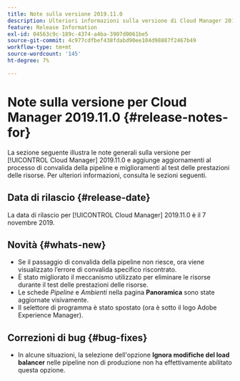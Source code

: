 ```yaml
---
title: Note sulla versione 2019.11.0
description: Ulteriori informazioni sulla versione di Cloud Manager 2019.11.0.
feature: Release Information
exl-id: 04563c9c-189c-4374-a4ba-3907d0061be5
source-git-commit: 4c977cdfbef438fdabd90ee104d98887f2467b49
workflow-type: tm+mt
source-wordcount: '145'
ht-degree: 7%

---
```


# Note sulla versione per Cloud Manager 2019.11.0 {#release-notes-for}

La sezione seguente illustra le note generali sulla versione per [!UICONTROL Cloud Manager] 2019.11.0 e aggiunge aggiornamenti al processo di convalida della pipeline e miglioramenti al test delle prestazioni delle risorse.
Per ulteriori informazioni, consulta le sezioni seguenti.

## Data di rilascio {#release-date}

La data di rilascio per [!UICONTROL Cloud Manager] 2019.11.0 è il 7 novembre 2019.

## Novità {#whats-new}

* Se il passaggio di convalida della pipeline non riesce, ora viene visualizzato l’errore di convalida specifico riscontrato.
* È stato migliorato il meccanismo utilizzato per eliminare le risorse durante il test delle prestazioni delle risorse.
* Le schede *Pipeline* e *Ambienti* nella pagina **Panoramica** sono state aggiornate visivamente.
* Il selettore di programma è stato spostato (ora è sotto il logo Adobe Experience Manager).

## Correzioni di bug {#bug-fixes}

* In alcune situazioni, la selezione dell&#39;opzione **Ignora modifiche del load balancer** nelle pipeline non di produzione non ha effettivamente abilitato questa opzione.
